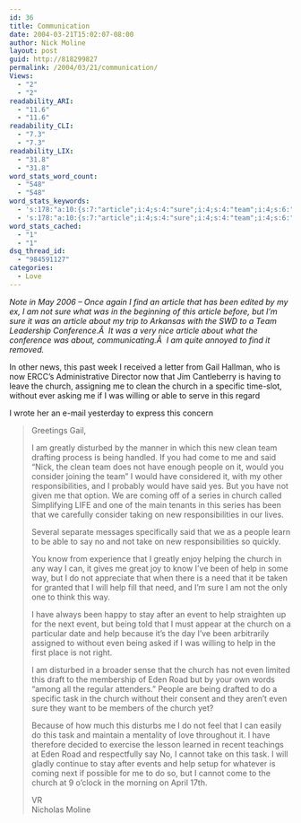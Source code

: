 ```yaml
---
id: 36
title: Communication
date: 2004-03-21T15:02:07-08:00
author: Nick Moline
layout: post
guid: http://818299827
permalink: /2004/03/21/communication/
Views:
  - "2"
  - "2"
readability_ARI:
  - "11.6"
  - "11.6"
readability_CLI:
  - "7.3"
  - "7.3"
readability_LIX:
  - "31.8"
  - "31.8"
word_stats_word_count:
  - "548"
  - "548"
word_stats_keywords:
  - 's:178:"a:10:{s:7:"article";i:4;s:4:"sure";i:4;s:4:"team";i:4;s:6:"church";i:9;s:5:"clean";i:3;s:4:"said";i:3;s:6:"people";i:3;s:16:"responsibilities";i:3;s:4:"help";i:6;s:4:"task";i:3;}";'
  - 's:178:"a:10:{s:7:"article";i:4;s:4:"sure";i:4;s:4:"team";i:4;s:6:"church";i:9;s:5:"clean";i:3;s:4:"said";i:3;s:6:"people";i:3;s:16:"responsibilities";i:3;s:4:"help";i:6;s:4:"task";i:3;}";'
word_stats_cached:
  - "1"
  - "1"
dsq_thread_id:
  - "984591127"
categories:
  - Love
---
```

_Note in May 2006 &#8211; Once again I find an article that has been edited by my ex, I am not sure what was in the beginning of this article before, but I&#8217;m sure it was an article about my trip to Arkansas with the SWD to a Team Leadership Conference.Â  It was a very nice article about what the conference was about, communicating.Â  I am quite annoyed to find it removed._  
<!--more-->

In other news, this past week I received a letter from Gail Hallman, who is now ERCC&#8217;s Administrative Director now that Jim Cantleberry is having to leave the church, assigning me to clean the church in a specific time-slot, without ever asking me if I was willing or able to serve in this regard

I wrote her an e-mail yesterday to express this concern

> Greetings Gail,
> 
> I am greatly disturbed by the manner in which this new clean team drafting process is being handled. If you had come to me and said &#8220;Nick, the clean team does not have enough people on it, would you consider joining the team&#8221; I would have considered it, with my other responsibilities, and I probably would have said yes. But you have not given me that option. We are coming off of a series in church called Simplifying LIFE and one of the main tenants in this series has been that we carefully consider taking on new responsibilities in our lives.
> 
> Several separate messages specifically said that we as a people learn to be able to say no and not take on new responsibilities so quickly.
> 
> You know from experience that I greatly enjoy helping the church in any way I can, it gives me great joy to know I&#8217;ve been of help in some way, but I do not appreciate that when there is a need that it be taken for granted that I will help fill that need, and I&#8217;m sure I am not the only one to think this way.
> 
> I have always been happy to stay after an event to help straighten up for the next event, but being told that I must appear at the church on a particular date and help because it&#8217;s the day I&#8217;ve been arbitrarily assigned to without even being asked if I was willing to help in the first place is not right.
> 
> I am disturbed in a broader sense that the church has not even limited this draft to the membership of Eden Road but by your own words &#8220;among all the regular attenders.&#8221; People are being drafted to do a specific task in the church without their consent and they aren&#8217;t even sure they want to be members of the church yet?
> 
> Because of how much this disturbs me I do not feel that I can easily do this task and maintain a mentality of love throughout it. I have therefore decided to exercise the lesson learned in recent teachings at Eden Road and respectfully say No, I cannot take on this task. I will gladly continue to stay after events and help setup for whatever is coming next if possible for me to do so, but I cannot come to the church at 9 o&#8217;clock in the morning on April 17th.
> 
> VR  
> Nicholas Moline